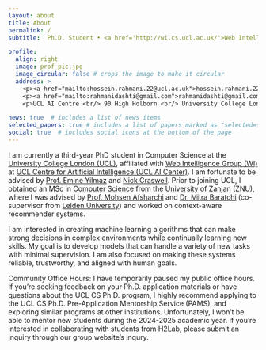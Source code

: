 ```yaml
---
layout: about
title: About
permalink: /
subtitle:  Ph.D. Student • <a href='http://wi.cs.ucl.ac.uk/'>Web Intelligence Group (WI)</a> • <a href='https://www.ucl.ac.uk/ai-centre/ucl-centre-artificial-intelligence'>UCL Centre for Artificial Intelligence</a> • <a href='https://www.ucl.ac.uk/'>UCL</a> <br> Ph.D. Enrichment Student @ <a href='https://www.turing.ac.uk/'>The Alan Turing Institue</a>

profile:
  align: right
  image: prof_pic.jpg
  image_circular: false # crops the image to make it circular
  address: >
    <p><a href="mailto:hossein.rahmani.22@ucl.ac.uk">hossein.rahmani.22@ucl.ac.uk</a></p>
    <p><a href="mailto:rahmanidashti@gmail.com">rahmanidashti@gmail.com</a></p>
    <p>UCL AI Centre <br/> 90 High Holborn <br/> University College London</p>

news: true  # includes a list of news items
selected_papers: true # includes a list of papers marked as "selected={true}"
social: true  # includes social icons at the bottom of the page
---
```


<div class="about">
  <p> 
    I am currently a third-year PhD student in Computer Science at the <a href="https://www.ucl.ac.uk/" target="_blank">University College London (UCL)</a>, affiliated with <a href="http://wi.cs.ucl.ac.uk/" target="\_blank">Web Intelligence Group (WI)</a> at <a href="https://www.ucl.ac.uk/ai-centre/ucl-centre-artificial-intelligence" target="_blank">UCL Centre for Artificial Intelligence (UCL AI Center)</a>. I am fortunate to be advised by <a href="https://sites.google.com/site/emineyilmaz/home">Prof. Emine Yilmaz</a> and <a href="https://www.microsoft.com/en-us/research/people/nickcr/">Nick Craswell</a>. Prior to joining UCL, I obtained an MSc in <a href="https://www.znu.ac.ir/engineering/department-computer-engineering/en" target="\_blank">Computer Science</a> from the <a href="https://www.znu.ac.ir/en">University of Zanjan (ZNU)</a>, where I was advised by <a href="http://cv.znu.ac.ir/afsharchim/" target="\_blank">Prof. Mohsen Afsharchi</a> and <a href="http://www.mitrabaratchi.com/" target="_blank">Dr. Mitra Baratchi</a> (co-supervisor from <a href="https://www.universiteitleiden.nl/en" target="_blank">Leiden University</a>) and worked on context-aware recommender systems.
  </p>
</div>

I am interested in creating machine learning algorithms that can make strong decisions in complex environments while continually learning new skills. My goal is to develop models that can handle a variety of new tasks with minimal supervision. I am also focused on making these systems reliable, trustworthy, and aligned with human goals.

<!-- My work spans areas like information retrieval, recommendation systems, and natural language processing. Currently, I am focused on enhancing large language models (LLMs) with decision-making abilities, such as planning, reasoning, and using tools, and teaching them to learn from human feedback in an open-ended way. -->

Community Office Hours: I have temporarily paused my public office hours. If you’re seeking feedback on your Ph.D. application materials or have questions about the UCL CS Ph.D. program, I highly recommend applying to the UCL CS Ph.D. Pre-Application Mentorship Service (PAMS), and exploring similar programs at other institutions. Unfortunately, I won’t be able to mentor new students during the 2024-2025 academic year. If you’re interested in collaborating with students from H2Lab, please submit an inquiry through our group website’s inqury.

<!-- <mark><a href="/assets/pdf/Hossein_Rahmani_CV.pdf" target="_blank">CV</a></mark> / <a href="https://scholar.google.com/citations?user=1uzYEI0AAAAJ&hl=en" target="_blank">Google Scholar</a> -->